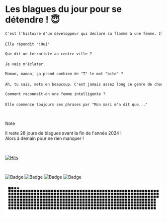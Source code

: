 
<h1>Les blagues du jour pour se détendre ! 😇</h1>

```diff
C'est l'histoire d'un développeur qui déclare sa flamme à une femme. Il dit "Veux-tu sortir avec moi" ?

Elle répondit "!Oui"
```

```diff
Que dit un terroriste au centre ville ?

Je vais m'éclater.
```

```diff
Maman, maman, ça prend combien de "T" le mot "bite" ?

Ah, tu sais, mets en beaucoup. C'est jamais assez long ce genre de chose...
```

```diff
Comment reconnaît-on une femme intelligente ?

Elle commence toujours ses phrases par "Mon mari m'a dit que..."
```

<br/>

> [!NOTE]
> Il reste 28 jours de blagues avant la fin de l'année 2024 ! <br/>
> Alors à demain pour ne rien manquer !

<br/>


[![Hits](https://hits.seeyoufarm.com/api/count/incr/badge.svg?url=https%3A%2F%2Fgithub.com%2FClems02%2Fhit-counter&count_bg=%23003E80&title_bg=%235C9FE1&icon=powershell.svg&icon_color=%23FFFFFF&title=Visite&edge_flat=false)](https://hits.seeyoufarm.com)


<br/>


![Badge](https://img.shields.io/badge/Last%20updated%20on-white?style=for-the-badge&logo=clockify)   ![Badge](https://img.shields.io/badge/04/12-white?style=for-the-badge) ![Badge](https://img.shields.io/badge/at-white?style=for-the-badge) ![Badge](https://img.shields.io/badge/03:13-white?style=for-the-badge)


<p align="center">
 <img width="1000" src="assets/github-snake.svg" alt="snake"/>
</p>
